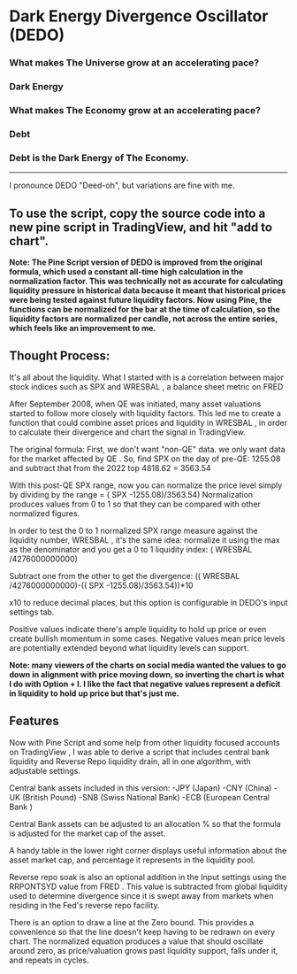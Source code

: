 # Dark Energy Divergence Oscillator (DEDO)

### What makes The Universe grow at an accelerating pace?

### Dark Energy

### What makes The Economy grow at an accelerating pace?

### Debt

### Debt is the Dark Energy of The Economy.
_________________________________________________________________________________

I pronounce DEDO "Deed-oh", but variations are fine with me.

## To use the script, copy the source code into a new pine script in TradingView, and hit "add to chart".

**Note: The Pine Script version of DEDO is improved from the original formula, which used a constant all-time high calculation in the normalization factor. This was technically not as accurate for calculating liquidity pressure in historical data because it meant that historical prices were being tested against future liquidity factors. Now using Pine, the functions can be normalized for the bar at the time of calculation, so the liquidity factors are normalized per candle, not across the entire series, which feels like an improvement to me.**

## Thought Process:

It's all about the liquidity. What I started with is a correlation between major stock indices such as SPX and WRESBAL , a balance sheet metric on FRED

After September 2008, when QE was initiated, many asset valuations started to follow more closely with liquidity factors. This led me to create a function that could combine asset prices and liquidity in WRESBAL , in order to calculate their divergence and chart the signal in TradingView.

The original formula:
First, we don't want "non-QE" data. we only want data for the market affected by QE .
So, find SPX on the day of pre-QE: 1255.08 and subtract that from the 2022 top 4818.62 = 3563.54

With this post-QE SPX range, now you can normalize the price level simply by dividing by the range = ( SPX -1255.08)/3563.54)
Normalization produces values from 0 to 1 so that they can be compared with other normalized figures.

In order to test the 0 to 1 normalized SPX range measure against the liquidity number, WRESBAL , it's the same idea: normalize it using the max as the denominator and you get a 0 to 1 liquidity index:
( WRESBAL /4276000000000)

Subtract one from the other to get the divergence:
(( WRESBAL /4276000000000)-(( SPX -1255.08)/3563.54))*10

x10 to reduce decimal places, but this option is configurable in DEDO's input settings tab.

Positive values indicate there's ample liquidity to hold up price or even create bullish momentum in some cases. Negative values mean price levels are potentially extended beyond what liquidity levels can support.

**Note: many viewers of the charts on social media wanted the values to go down in alignment with price moving down, so inverting the chart is what I do with Option + I. I like the fact that negative values represent a deficit in liquidity to hold up price but that's just me.**

## Features

Now with Pine Script and some help from other liquidity focused accounts on TradingView , I was able to derive a script that includes central bank liquidity and Reverse Repo liquidity drain, all in one algorithm, with adjustable settings.

Central bank assets included in this version:
-JPY (Japan)
-CNY (China)
-UK (British Pound)
-SNB (Swiss National Bank)
-ECB (European Central Bank )

Central Bank assets can be adjusted to an allocation % so that the formula is adjusted for the market cap of the asset.

A handy table in the lower right corner displays useful information about the asset market cap, and percentage it represents in the liquidity pool.

Reverse repo soak is also an optional addition in the Input settings using the RRPONTSYD value from FRED . This value is subtracted from global liquidity used to determine divergence since it is swept away from markets when residing in the Fed's reverse repo facility.

There is an option to draw a line at the Zero bound. This provides a convenience so that the line doesn't keep having to be redrawn on every chart. The normalized equation produces a value that should oscillate around zero, as price/valuation grows past liquidity support, falls under it, and repeats in cycles.
